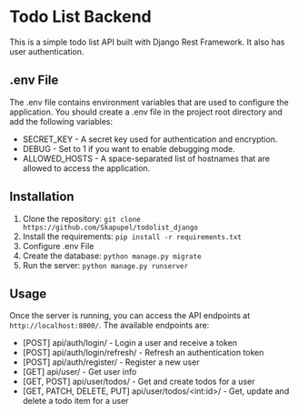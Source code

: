 ﻿# Todo List Backend

This is a simple todo list API built with Django Rest Framework. It also has user authentication.

## .env File
The .env file contains environment variables that are used to configure the application. You should create a .env file in the project root directory and add the following variables:

* SECRET_KEY - A secret key used for authentication and encryption.
* DEBUG - Set to 1 if you want to enable debugging mode.
* ALLOWED_HOSTS - A space-separated list of hostnames that are allowed to access the application.

## Installation
1. Clone the repository: `git clone https://github.com/Skapupel/todolist_django`
2. Install the requirements: `pip install -r requirements.txt`
3. Configure .env File
4. Create the database: `python manage.py migrate`
5. Run the server: `python manage.py runserver`

## Usage
Once the server is running, you can access the API endpoints at `http://localhost:8000/`. The available endpoints are:

* [POST] api/auth/login/ - Login a user and receive a token
* [POST] api/auth/login/refresh/ - Refresh an authentication token
* [POST] api/auth/register/ - Register a new user
* [GET] api/user/ - Get user info
* [GET, POST] api/user/todos/ - Get and create todos for a user
* [GET, PATCH, DELETE, PUT] api/user/todos/\<int:id\>/ - Get, update and delete a todo item for a user
